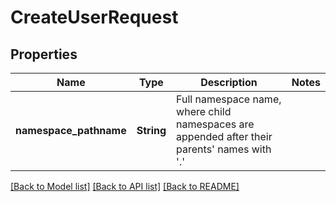 # CreateUserRequest

## Properties

Name | Type | Description | Notes
------------ | ------------- | ------------- | -------------
**namespace_pathname** | **String** | Full namespace name, where child namespaces are appended after their parents' names with '.' | 

[[Back to Model list]](../README.md#documentation-for-models) [[Back to API list]](../README.md#documentation-for-api-endpoints) [[Back to README]](../README.md)


